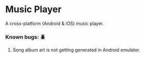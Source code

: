 # Music Player

A cross-platform (Android & iOS) music player.

### Known bugs: 🪲

1. Song album art is not getting generated in Android emulator.

